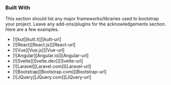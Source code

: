### Built With

This section should list any major frameworks/libraries used to bootstrap your project. Leave any add-ons/plugins for the acknowledgements section. Here are a few examples.

* [![kut][kutt.it]][kutt-url]
* [![React][React.js]][React-url]
* [![Vue][Vue.js]][Vue-url]
* [![Angular][Angular.io]][Angular-url]
* [![Svelte][Svelte.dev]][Svelte-url]
* [![Laravel][Laravel.com]][Laravel-url]
* [![Bootstrap][Bootstrap.com]][Bootstrap-url]
* [![JQuery][JQuery.com]][JQuery-url]